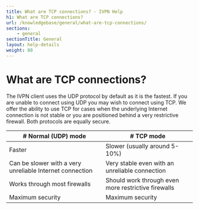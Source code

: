 ```yaml
---
title: What are TCP connections? - IVPN Help
h1: What are TCP connections?
url: /knowledgebase/general/what-are-tcp-connections/
sections:
    - general
sectionTitle: General
layout: help-details
weight: 80
---
```

# What are TCP connections?

The IVPN client uses the UDP protocol by default as it is the fastest. If you are unable to connect using UDP you may wish to connect using TCP. We offer the ability to use TCP for cases when the underlying Internet connection is not stable or you are positioned behind a very restrictive firewall. Both protocols are equally secure.

| # Normal (UDP) mode | # TCP mode |
|---|---|
| Faster | Slower (usually around 5-10%) |
| Can be slower with a very unreliable Internet connection | Very stable even with an unreliable connection |
| Works through most firewalls | Should work through even more restrictive firewalls |
| Maximum security | Maximum security |
